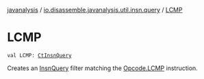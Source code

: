 [javanalysis](../index.md) / [io.disassemble.javanalysis.util.insn.query](index.md) / [LCMP](./-l-c-m-p.md)

# LCMP

`val LCMP: `[`CtInsnQuery`](-ct-insn-query/index.md)

Creates an [InsnQuery](-insn-query/index.md) filter matching the [Opcode.LCMP](#) instruction.

